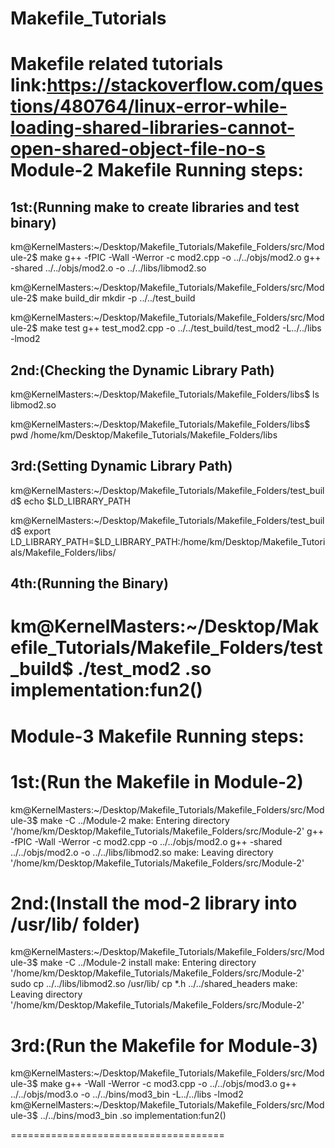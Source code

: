 # Makefile_Tutorials
Makefile related tutorials
link:https://stackoverflow.com/questions/480764/linux-error-while-loading-shared-libraries-cannot-open-shared-object-file-no-s
Module-2 Makefile Running steps:
=====================================
1st:(Running make to create libraries and test binary)
----
km@KernelMasters:~/Desktop/Makefile_Tutorials/Makefile_Folders/src/Module-2$ make
g++ -fPIC -Wall -Werror -c mod2.cpp -o ../../objs/mod2.o
g++ -shared ../../objs/mod2.o -o ../../libs/libmod2.so 

km@KernelMasters:~/Desktop/Makefile_Tutorials/Makefile_Folders/src/Module-2$ make build_dir 
mkdir -p ../../test_build

km@KernelMasters:~/Desktop/Makefile_Tutorials/Makefile_Folders/src/Module-2$ make test
g++ test_mod2.cpp -o ../../test_build/test_mod2 -L../../libs -lmod2

2nd:(Checking the Dynamic Library Path)
----
km@KernelMasters:~/Desktop/Makefile_Tutorials/Makefile_Folders/libs$ ls
libmod2.so

km@KernelMasters:~/Desktop/Makefile_Tutorials/Makefile_Folders/libs$ pwd
/home/km/Desktop/Makefile_Tutorials/Makefile_Folders/libs

3rd:(Setting Dynamic Library Path)
----
km@KernelMasters:~/Desktop/Makefile_Tutorials/Makefile_Folders/test_build$ echo $LD_LIBRARY_PATH

km@KernelMasters:~/Desktop/Makefile_Tutorials/Makefile_Folders/test_build$ export LD_LIBRARY_PATH=$LD_LIBRARY_PATH:/home/km/Desktop/Makefile_Tutorials/Makefile_Folders/libs/

4th:(Running the Binary)
-----
km@KernelMasters:~/Desktop/Makefile_Tutorials/Makefile_Folders/test_build$ ./test_mod2 
.so implementation:fun2()
=================================



Module-3 Makefile Running steps:
=================================
1st:(Run the Makefile in Module-2)
====
km@KernelMasters:~/Desktop/Makefile_Tutorials/Makefile_Folders/src/Module-3$ make -C ../Module-2
make: Entering directory '/home/km/Desktop/Makefile_Tutorials/Makefile_Folders/src/Module-2'
g++ -fPIC -Wall -Werror -c mod2.cpp -o ../../objs/mod2.o
g++ -shared ../../objs/mod2.o -o ../../libs/libmod2.so 
make: Leaving directory '/home/km/Desktop/Makefile_Tutorials/Makefile_Folders/src/Module-2'

2nd:(Install the mod-2 library into /usr/lib/ folder)
====
km@KernelMasters:~/Desktop/Makefile_Tutorials/Makefile_Folders/src/Module-3$ make -C ../Module-2 install
make: Entering directory '/home/km/Desktop/Makefile_Tutorials/Makefile_Folders/src/Module-2'
sudo cp ../../libs/libmod2.so /usr/lib/
cp *.h ../../shared_headers
make: Leaving directory '/home/km/Desktop/Makefile_Tutorials/Makefile_Folders/src/Module-2'

3rd:(Run the Makefile for Module-3)
=====
km@KernelMasters:~/Desktop/Makefile_Tutorials/Makefile_Folders/src/Module-3$ make
g++ -Wall -Werror -c mod3.cpp -o ../../objs/mod3.o
g++ ../../objs/mod3.o -o ../../bins/mod3_bin -L../../libs -lmod2
km@KernelMasters:~/Desktop/Makefile_Tutorials/Makefile_Folders/src/Module-3$ ../../bins/mod3_bin 
.so implementation:fun2()

=====================================

